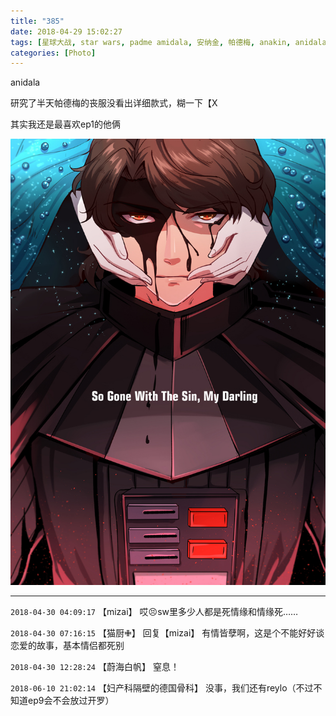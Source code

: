 ```yaml
---
title: "385"
date: 2018-04-29 15:02:27
tags: [星球大战, star wars, padme amidala, 安纳金, 帕德梅, anakin, anidala, anakin skywalker]
categories: [Photo]
---
```


<p>anidala</p> 
<p>研究了半天帕德梅的丧服没看出详细款式，糊一下【X</p> 
<p>其实我还是最喜欢ep1的他俩</p>

![](https://raw.githubusercontent.com/alicewish/meowchain247/master/img_cVZNdzJtQk9JV2NrWjJmMW9lY0d4NFpoY1dsaGtuNGRMcnZHRTBqS0ZXWXE3cnBWblF5R1d3PT0.jpg)

---

`2018-04-30 04:09:17` 【mizai】 哎😣sw里多少人都是死情缘和情缘死……

`2018-04-30 07:16:15` 【猫厨✙】 回复【mizai】 有情皆孽啊，这是个不能好好谈恋爱的故事，基本情侣都死别

`2018-04-30 12:28:24` 【蔚海白帆】 窒息！

`2018-06-10 21:02:14` 【妇产科隔壁的德国骨科】 没事，我们还有reylo（不过不知道ep9会不会放过开罗）
